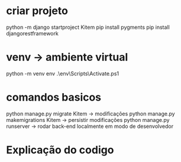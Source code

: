 # criar projeto
python -m django startproject Kitem 
pip install pygments 
pip install djangorestframework

# venv -> ambiente virtual
python -m venv env
.\env\Scripts\Activate.ps1

# comandos basicos
python manage.py migrate Kitem -> modificações
python manage.py makemigrations Kitem -> persistir modificações
python manage.py runserver -> rodar back-end localmente em modo de desenvolvedor

# Explicação do codigo
